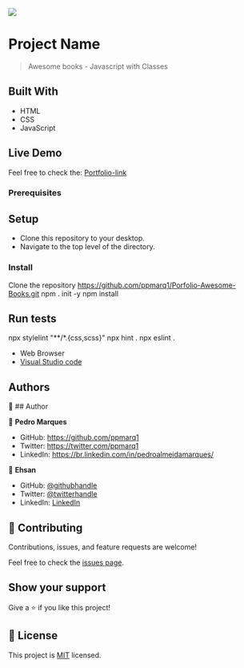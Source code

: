 ![](https://img.shields.io/badge/Microverse-blueviolet)

# Project Name

> Awesome books - Javascript with Classes


## Built With

- HTML
- CSS
- JavaScript

## Live Demo 

Feel free to check the: [Portfolio-link](https://ppmarq1.github.io/Porfolio-Awesome-Books/)


### Prerequisites

## Setup
- Clone this repository to your desktop.
- Navigate to the top level of the directory.

### Install
 Clone the repository
https://github.com/ppmarq1/Porfolio-Awesome-Books.git
npm . init -y
npm install

## Run tests
npx stylelint "**/*.{css,scss}"
npx hint .
npx eslint .

- Web Browser
- [Visual Studio code](https://code.visualstudio.com/)


## Authors

👤 ## Author

👤 **Pedro Marques**

- GitHub: https://github.com/ppmarq1
- Twitter: https://twitter.com/ppmarq1
- LinkedIn: https://br.linkedin.com/in/pedroalmeidamarques/  

👤 **Ehsan**

- GitHub: [@githubhandle](https://github.com/githubhandle)
- Twitter: [@twitterhandle](https://twitter.com/ehsan9nino)
- LinkedIn: [LinkedIn](https://www.linkedin.com/in/ehsan-qader-a230a6165/)

## 🤝 Contributing

Contributions, issues, and feature requests are welcome!

Feel free to check the [issues page](https://github.com/ppmarq1/Porfolio-Awesome-Books/issues).

## Show your support

Give a ⭐️ if you like this project!

## 📝 License

This project is [MIT](./MIT.md) licensed.
